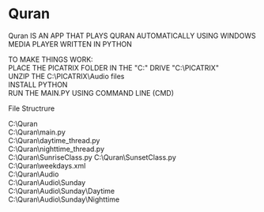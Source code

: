 # Quran
Quran IS AN APP THAT PLAYS QURAN AUTOMATICALLY USING WINDOWS MEDIA PLAYER WRITTEN IN PYTHON 

TO MAKE THINGS WORK:                                                                                                                                                               
PLACE THE PICATRIX FOLDER IN THE "C:\" DRIVE   "C:\PICATRIX"                                                                                                                       
UNZIP THE C:\PICATRIX\Audio files                                                                                                                                                   
INSTALL PYTHON                                                                                                                                                                     
RUN THE MAIN.PY USING COMMAND LINE (CMD)                                                                                                                                           



File Structrure

C:\Quran                                                                                                                                                                       
C:\Quran\main.py                                                                                                                                                                 
C:\Quran\daytime_thread.py                                                                                                                                                       
C:\Quran\nighttime_thread.py                                                                                                                                                     
C:\Quran\SunriseClass.py
C:\Quran\SunsetClass.py                                                                                                                                                         
C:\Quran\weekdays.xml                                                                                                                                                          
C:\Quran\Audio                                                                                                                                                                   
C:\Quran\Audio\Sunday                                                                                                                                                          
C:\Quran\Audio\Sunday\Daytime                                                                                                                                                   
C:\Quran\Audio\Sunday\Nighttime                                                                                                                                                 

